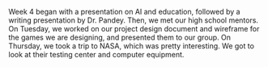 Week 4 began with a presentation on AI and education, followed by a writing presentation by Dr. Pandey. Then, we met our high school mentors. On Tuesday, we worked on our project design document and wireframe for the games we are designing, and presented them to our group. On Thursday, we took a trip to NASA, which was pretty interesting. We got to look at their testing center and computer equipment.
